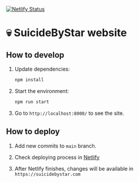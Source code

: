 [![Netlify Status](https://api.netlify.com/api/v1/badges/225bc15d-f4c4-410f-8c09-6e755e5935a4/deploy-status)](https://app.netlify.com/sites/papaya-hamster-86017c/deploys)

# 💀 SuicideByStar website

## How to develop

1. Update dependencies:

   ```sh
   npm install
   ```

2. Start the environment:

   ```sh
   npm run start
   ```

3. Go to `http://localhost:8000/` to see the site.

## How to deploy

1. Add new commits to `main` branch.

2. Check deploying process in [Netlify](https://app.netlify.com/sites/papaya-hamster-86017c/overview)

3. After Netlify finishes, changes will be available in `https://suicidebystar.com`
